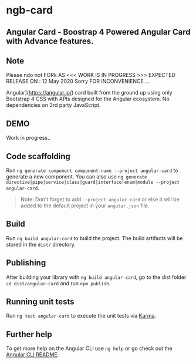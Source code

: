 # ngb-card
## Angular Card - Boostrap 4 Powered Angular Card with Advance features.

## Note

Please ndo not FORk AS <<< WORK IS IN PROGRESS >>> EXPECTED RELEASE ON : 12 May 2020
Sorry FOR INCONVENIENCE ...

Angular](https://angular.io/) card built from the ground up using only Bootstrap 4 CSS with APIs designed for the Angular ecosystem. No dependencies on 3rd party JavaScript.

## DEMO

Work in progress..

## Code scaffolding

Run `ng generate component component-name --project angular-card` to generate a new component. You can also use `ng generate directive|pipe|service|class|guard|interface|enum|module --project angular-card`.

> Note: Don't forget to add `--project angular-card` or else it will be added to the default project in your `angular.json` file.

## Build

Run `ng build angular-card` to build the project. The build artifacts will be stored in the `dist/` directory.

## Publishing

After building your library with `ng build angular-card`, go to the dist folder `cd dist/angular-card` and run `npm publish`.

## Running unit tests

Run `ng test angular-card` to execute the unit tests via [Karma](https://karma-runner.github.io).

## Further help

To get more help on the Angular CLI use `ng help` or go check out the [Angular CLI README](https://github.com/angular/angular-cli/blob/master/README.md).
